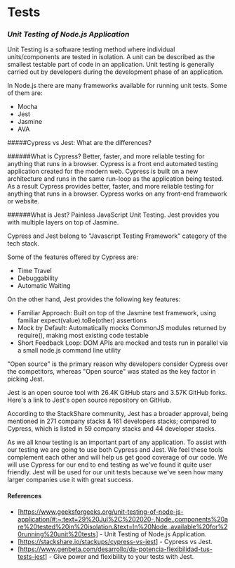 # Tests

### _Unit Testing of Node.js Application_

Unit Testing is a software testing method where individual units/components are tested in isolation. A unit can be described as the smallest testable part of code in an application. Unit testing is generally carried out by developers during the development phase of an application.

In Node.js there are many frameworks available for running unit tests. Some of them are:

-   Mocha
-   Jest
-   Jasmine
-   AVA

#####Cypress vs Jest: What are the differences?

######What is Cypress?
Better, faster, and more reliable testing for anything that runs in a browser. Cypress is a front end automated testing application created for the modern web. Cypress is built on a new architecture and runs in the same run-loop as the application being tested. As a result Cypress provides better, faster, and more reliable testing for anything that runs in a browser. Cypress works on any front-end framework or website.

######What is Jest?
Painless JavaScript Unit Testing. Jest provides you with multiple layers on top of Jasmine.

Cypress and Jest belong to "Javascript Testing Framework" category of the tech stack.

Some of the features offered by Cypress are:

-   Time Travel
-   Debuggability
-   Automatic Waiting

On the other hand, Jest provides the following key features:

-   Familiar Approach: Built on top of the Jasmine test framework, using familiar expect(value).toBe(other) assertions
-   Mock by Default: Automatically mocks CommonJS modules returned by require(), making most existing code testable
-   Short Feedback Loop: DOM APIs are mocked and tests run in parallel via a small node.js command line utility

"Open source" is the primary reason why developers consider Cypress over the competitors, whereas "Open source" was stated as the key factor in picking Jest.

Jest is an open source tool with 26.4K GitHub stars and 3.57K GitHub forks. Here's a link to Jest's open source repository on GitHub.

According to the StackShare community, Jest has a broader approval, being mentioned in 271 company stacks & 161 developers stacks; compared to Cypress, which is listed in 59 company stacks and 44 developer stacks.

As we all know testing is an important part of any application. To assist with our testing we are going to use both Cypress and Jest. We feel these tools complement each other and will help us get good coverage of our code. We will use Cypress for our end to end testing as we've found it quite user friendly. Jest will be used for our unit tests because we've seen how many larger companies use it with great success.

#### References

-   [https://www.geeksforgeeks.org/unit-testing-of-node-js-application/#:~:text=29%20Jul%2C%202020-,Node.,components%20are%20tested%20in%20isolation.&text=In%20Node.,available%20for%20running%20unit%20tests] - Unit Testing of Node.js Application.
-   [https://stackshare.io/stackups/cypress-vs-jest] - Cypress vs Jest.
-   [https://www.genbeta.com/desarrollo/da-potencia-flexibilidad-tus-tests-jest] - Give power and flexibility to your tests with Jest.
